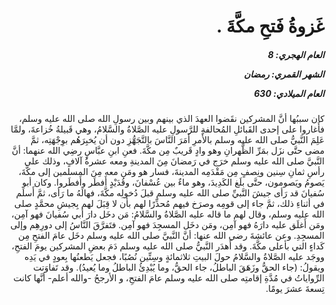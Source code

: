 <h1 dir="rtl">غَزوةُ فَتحِ مكَّةَ .</h1>

<h5 dir="rtl">العام الهجري:  8

الشهر القمري: رمضان

العام الميلادي: 630</h5>

<p dir="rtl">كان سببُها أنَّ المشركين نقَضوا العهدَ الذي بينهم وبين رسولِ الله صلى الله عليه وسلم، فأَغاروا على إحدى القَبائلِ المُحالفةِ للرَّسولِ عليه الصَّلاةُ والسَّلامُ، وهي قَبيلةُ خُزاعةَ، ولمَّا عَلِمَ النَّبيُّ صلى الله عليه وسلم بالأَمرِ أَمَرَ النَّاسَ بالتَّجَهُّزِ دون أن يُخبِرَهُم بوِجْهَتِه، ثمَّ مضى حتَّى نزَل بمَرِّ الظَّهرانِ وهو وادٍ قَريبٌ مِن مكَّةَ. فعنِ ابنِ عبَّاسٍ رضِي الله عنهما: أنَّ النَّبيَّ صلى الله عليه وسلم خرَج في رَمضانَ مِنَ المدينةِ ومعه عشرةُ آلافٍ، وذلك على رأسِ ثمانِ سِنين ونِصفٍ مِن مَقْدَمِه المدينةَ، فسار هو ومَن معه مِنَ المسلمين إلى مكَّةَ، يَصومُ ويَصومون، حتَّى بلَغ الكَدِيدَ، وهو ماءٌ بين عُسْفانَ، وقُدَيْدٍ أَفطَر وأَفطَروا. وكان أبو سُفيانَ قد رَأى جيشَ النَّبيِّ صلى الله عليه وسلم قبلَ دُخولِه مكَّةَ، فهالَهُ ما رَأى، ثمَّ أَسلَم في أثناءِ ذلك، ثمَّ جاء إلى قومِه وصرَخ فيهم مُحذِّرًا لهم بأن لا قِبَلَ لهم بِجيشِ محمَّدٍ صلى الله عليه وسلم، وقال لهم ما قاله عليه الصَّلاةُ والسَّلامُ: مَن دخَل دارَ أبي سُفيانَ فهو آمِن، ومَن أَغلَق عليه دارَهُ فهو آمِن، ومَن دخَل المسجِدَ فهو آمِن. فتَفرَّقَ النَّاسُ إلى دورِهِم وإلى المسجِدِ. 
وعن عائشةَ رضي الله عنها: أنَّ النَّبيَّ صلى الله عليه وسلم دخَل عامَ الفتحِ مِن كَداءٍ التي بأعلى مكَّةَ. وقد أَهدَر النَّبيُّ صلى الله عليه وسلم دَمَ بعضِ المشركين يومَ الفتحِ، ووجَد عليه الصَّلاةُ والسَّلامُ حولَ البيتِ ثلاثمائةٍ وسِتِّين نُصُبًا، فجعل يَطعنُها بِعودٍ في يَدِه ويقولُ: (جاء الحقُّ وزَهَقَ الباطلُ، جاء الحقُّ، وما يُبْدِئُ الباطلُ وما يُعيدُ). وقد تَفاوَتت الرِّواياتُ في مُدَّةِ إقامتِه صلى الله عليه وسلم عامَ الفتحِ، و الأرجحُ -والله أعلم- أنَّها كانت تِسعةَ عشرَ يومًا.</p></br>
